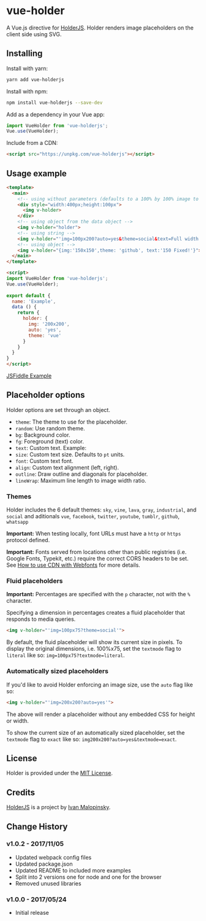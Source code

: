 # vue-holder

A Vue.js directive for [HolderJS](https://github.com/imsky/holder).
Holder renders image placeholders on the client side using SVG.

## Installing

Install with yarn:
```bash
yarn add vue-holderjs
```

Install with npm:
```bash
npm install vue-holderjs --save-dev
```

Add as a dependency in your Vue app:

```javascript
import VueHolder from 'vue-holderjs';
Vue.use(VueHolder);
```

Include from a CDN:
```html
<script src="https://unpkg.com/vue-holderjs"></script>
```

## Usage example

```html
<template>
  <main>
    <!-- using without parameters (defaults to a 100% by 100% image to full the container) -->
    <div style="width:400px;height:100px">
      <img v-holder>
    </div>
    <!-- using object from the data object -->
    <img v-holder="holder">
    <!-- using string -->
    <img v-holder="'img=100px200?auto=yes&theme=social&text=Full width'">
    <!-- using object -->
    <img v-holder="{img:'150x150',theme: 'github', text:'150 Fixed!'}">
  </main>
</template>

<script>
import VueHolder from 'vue-holderjs';
Vue.use(VueHolder);
	
export default {
  name: 'Example',
  data () {
    return {
      holder: {
        img: '200x200',
        auto: 'yes',
        theme: 'vue'
      }
    }
  }
}
</script>
```
[JSFiddle Example](https://jsfiddle.net/boogermann/fcb6ttk1/)

## Placeholder options

Holder options are set through an object.

* `theme`: The theme to use for the placeholder.
* `random`: Use random theme.
* `bg`: Background color.
* `fg`: Foreground (text) color.
* `text`: Custom text. Example:
* `size`: Custom text size. Defaults to `pt` units.
* `font`: Custom text font.
* `align`: Custom text alignment (left, right).
* `outline`: Draw outline and diagonals for placeholder.
* `lineWrap`: Maximum line length to image width ratio.

### Themes

Holder includes the 6 default themes: ``sky``, ``vine``, ``lava``, ``gray``, ``industrial``, and ``social``
and aditionals ``vue``, ``facebook``, ``twitter``, ``youtube``, ``tumblr``, ``github``, ``whatsapp``

**Important:** When testing locally, font URLs must have a `http` or `https` protocol defined.

**Important:** Fonts served from locations other than public registries (i.e. Google Fonts, Typekit, etc.) require the correct CORS headers to be set. See [How to use CDN with Webfonts](https://www.maxcdn.com/one/tutorial/how-to-use-cdn-with-webfonts/) for more details.

### Fluid placeholders

**Important:** Percentages are specified with the `p` character, not with the `%` character.

Specifying a dimension in percentages creates a fluid placeholder that responds to media queries.

```html
<img v-holder="'img=100px75?theme=social'">
```

By default, the fluid placeholder will show its current size in pixels. To display the original dimensions, i.e. 100%x75, set the ``textmode`` flag to ``literal`` like so: `img=100px75?textmode=literal`.

### Automatically sized placeholders

If you'd like to avoid Holder enforcing an image size, use the ``auto`` flag like so:

```html
<img v-holder="'img=200x200?auto=yes'">
```

The above will render a placeholder without any embedded CSS for height or width.

To show the current size of an automatically sized placeholder, set the ``textmode`` flag to ``exact`` like so: `img200x200?auto=yes&textmode=exact`.

## License

Holder is provided under the [MIT License](http://opensource.org/licenses/MIT).

## Credits

[HolderJS](https://github.com/imsky/holder) is a project by [Ivan Malopinsky](http://imsky.co).


## Change History

### v1.0.2 - 2017/11/05
* Updated webpack config files
* Updated package.json
* Updated README to included more examples
* Split into 2 versions one for node and one for the browser 
* Removed unused libraries

### v1.0.0 - 2017/05/24

* Initial release